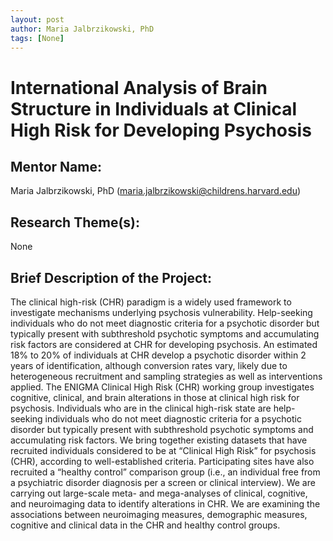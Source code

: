 ```yaml
---
layout: post
author: Maria Jalbrzikowski, PhD 
tags: [None]
---
```


# International Analysis of Brain Structure in Individuals at Clinical High Risk for Developing Psychosis

## Mentor Name:

Maria Jalbrzikowski, PhD (maria.jalbrzikowski@childrens.harvard.edu)

## Research Theme(s): 

None

## Brief Description of the Project: 

The clinical high-risk (CHR) paradigm is a widely used framework to investigate mechanisms underlying psychosis vulnerability. Help-seeking individuals who do not meet diagnostic criteria for a psychotic disorder but typically present with subthreshold psychotic symptoms and accumulating risk factors are considered at CHR for developing psychosis. An estimated 18% to 20% of individuals at CHR develop a psychotic disorder within 2 years of identification, although conversion rates vary, likely due to heterogeneous recruitment and sampling strategies as well as interventions applied. The ENIGMA Clinical High Risk (CHR) working group investigates cognitive, clinical, and brain alterations in those at clinical high risk for psychosis. Individuals who are in the clinical high-risk state are help-seeking individuals who do not meet diagnostic criteria for a psychotic disorder but typically present with subthreshold psychotic symptoms and accumulating risk factors. We bring together existing datasets that have recruited individuals considered to be at “Clinical High Risk” for psychosis (CHR), according to well-established criteria. Participating sites have also recruited a “healthy control” comparison group (i.e., an individual free from a psychiatric disorder diagnosis per a screen or clinical interview). We are carrying out large-scale meta- and mega-analyses of clinical, cognitive, and neuroimaging data to identify alterations in CHR. We are examining the associations between neuroimaging measures, demographic measures, cognitive and clinical data in the CHR and healthy control groups. 